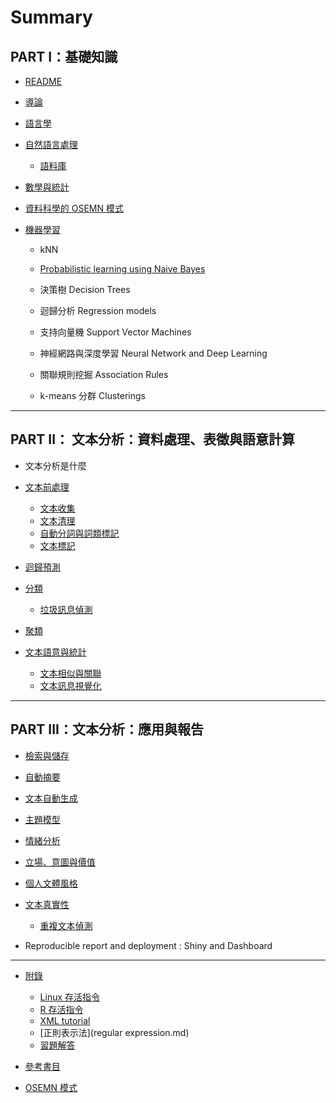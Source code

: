 # Summary

## PART I：基礎知識

* [README](README.md)
* [導論](introductionmd.md)
* [語言學](linguistic_fundamentals.md)

* [自然語言處理](nlp.md)

  * [語料庫](corpus.md)

* [數學與統計](math_fundamentals.md)

* [資料科學的 OSEMN 模式](osemn-模式.md)

* [機器學習](machine_learning.md)

  * kNN
  * [Probabilistic learning using Naive Bayes ](bayesian_network.md)
  * 決策樹 Decision Trees
  * 迴歸分析 Regression models

  * 支持向量機 Support Vector Machines

  * 神經網路與深度學習 Neural Network and Deep Learning

  * 關聯規則挖掘 Association Rules
  * k-means 分群 Clusterings


---

## PART II： 文本分析：資料處理、表徵與語意計算

* 文本分析是什麼

* [文本前處理](text_preprocessing.md)

  * [文本收集](text_collection.md)
  * [文本清理](cleaning.md)
  * [自動分詞與詞類標記](cws_pos.md)
  * [文本標記](text_annotation.md)

* [迴歸預測](regression.md)

* [分類](text_classification.md)

  * [垃圾訊息偵測](spam.md)

* [聚類](text-clustering.md)

* [文本語意與統計](text_semantics.md)

  * [文本相似與關聯](similarity_association.md)
  * [文本訊息視覺化](visualization.md)


---

## PART III：文本分析：應用與報告

* [檢索與儲存](text_retrieval_storage.md)
* [自動摘要](text_summarization.md)
* [文本自動生成](text_generator.md)
* [主題模型](topic-modeling.md)
* [情緒分析](sentiment_analysis.md)
* [立場、意圖與價值](stance-detection.md)
* [個人文體風格](stylometrics.md)
* [文本真實性](authenticity.md)
  * [重複文本偵測](textreuse_md.md)


* Reproducible report and deployment : Shiny and Dashboard

---

* [附錄](appendix.md)

  * [Linux 存活指令](linux_survival.md)
  * [R 存活指令](r_survival.md)
  * [XML tutorial](xml_tutorial.md)
  * [正則表示法](regular expression.md)
  * [習題解答](solution.md)

* [參考書目](references.md)

* [OSEMN 模式](osemn-模式.md)


